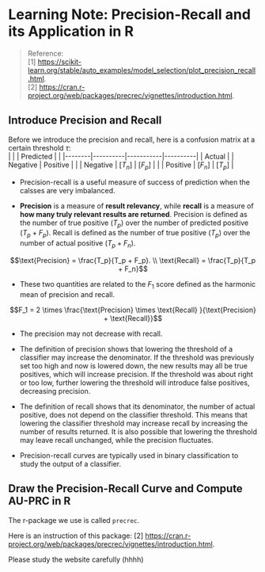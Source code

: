 # Learning Note: Precision-Recall and its Application in R

> Reference:     
> [1] https://scikit-learn.org/stable/auto_examples/model_selection/plot_precision_recall.html.     
> [2] https://cran.r-project.org/web/packages/precrec/vignettes/introduction.html.  


## Introduce Precision and Recall 

Before we introduce the precision and recall, here is a confusion matrix at a certain threshold $\tau$:  
|        |          | Predicted |          |
|--------|----------|-----------|----------|
| Actual |          | Negative  | Positive |
|        | Negative | [$T_n$]   | [$F_p$]  |
|        | Positive | [$F_n$]   | [$T_p$]  |

- Precision-recall is a useful measure of success of prediction when the calsses are very imbalanced.    

- **Precision** is a measure of **result relevancy**, while **recall** is a measure of **how many truly relevant results are returned**. 
Precision is defined as the number of true positive ($T_p$) over the number of predicted positive ($T_p + F_p$).
Recall is defined as the number of true positive ($T_p$) over the number of actual positive ($T_p + F_n$). 
```math
\text{Precision} = \frac{T_p}{T_p + F_p}. \\
\text{Recall} = \frac{T_p}{T_p + F_n}
```

- These two quantities are related to the $F_1$ score defined as the harmonic mean of precision and recall.
```math
F_1 = 2 \times \frac{\text{Precision} \times \text{Recall} }{\text{Precision} + \text{Recall}}
```

- The precision may not decrease with recall. 

- The definition of precision shows that lowering the threshold of a classifier may increase the denominator. 
If the threshold was previously set too high and now is lowered down, the new results may all be true positives, which will increase precision. 
If the threshold was about right or too low, further lowering the threshold will introduce false positives, decreasing precision.

- The definition of recall shows that its denominator, the number of actual positive, does not depend on the classifier threshold. 
This means that lowering the classifier threshold may increase recall by increasing the number of results returned. 
It is also possible that lowering the threshold may leave recall unchanged, while the precision fluctuates. 

- Precision-recall curves are typically used in binary classification to study the output of a classifier.  



## Draw the Precision-Recall Curve and Compute AU-PRC in R

The r-package we use is called `precrec`.   

Here is an instruction of this package: [2] https://cran.r-project.org/web/packages/precrec/vignettes/introduction.html.  

<!-- The `evalmod` function calculates ROC and Precision-Recall curves and returns an S3 object. 

```{r}
library(precrec}

# Load a test dataset
data(P10N10)

# Calculate ROC and Precision-Recall curves
sscurves <- evalmod(scores = P10N10$scores, labels = P10N10$labels)
```

The `precrec` package proves nine S3 generics for the S3 object created by the `evalmod` function.

 -->
 
 Please study the website carefully (hhhh)
